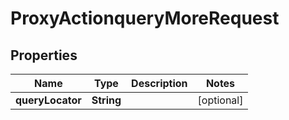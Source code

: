 
# ProxyActionqueryMoreRequest

## Properties
Name | Type | Description | Notes
------------ | ------------- | ------------- | -------------
**queryLocator** | **String** |  |  [optional]



